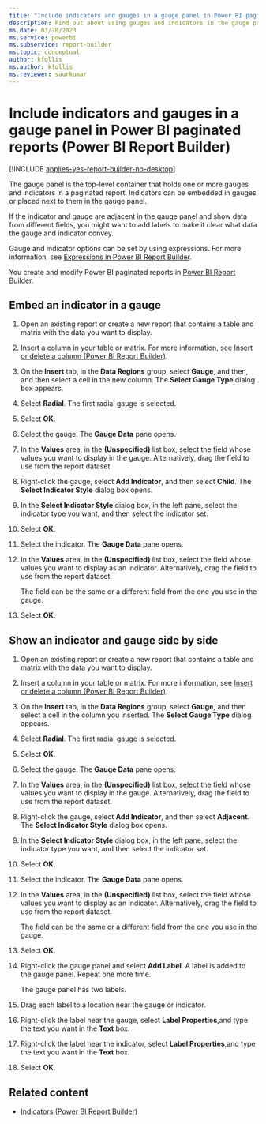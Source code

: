```yaml
---
title: "Include indicators and gauges in a gauge panel in Power BI paginated reports | Microsoft Docs"
description: Find out about using gauges and indicators in the gauge panel, a top-level container, in your Power BI paginated reports in Power BI Report Builder. 
ms.date: 03/28/2023
ms.service: powerbi
ms.subservice: report-builder
ms.topic: conceptual
author: kfollis
ms.author: kfollis
ms.reviewer: saurkumar
---
```

# Include indicators and gauges in a gauge panel in Power BI paginated reports (Power BI Report Builder)

[!INCLUDE [applies-yes-report-builder-no-desktop](../../../includes/applies-yes-report-builder-no-desktop.md)]

  The gauge panel is the top-level container that holds one or more gauges and indicators in a paginated report. Indicators can be embedded in gauges or placed next to them in the gauge panel.  
  
 If the indicator and gauge are adjacent in the gauge panel and show data from different fields, you might want to add labels to make it clear what data the gauge and indicator convey.  
  
 Gauge and indicator options can be set by using expressions. For more information, see [Expressions in Power BI Report Builder](../../expressions/report-builder-expressions.md).  
  
You create and modify Power BI paginated reports in [Power BI Report Builder](../../report-builder-power-bi.md).
  
## Embed an indicator in a gauge  
  
1. Open an existing report or create a new report that contains a table and matrix with the data you want to display.   
  
1. Insert a column in your table or matrix. For more information, see [Insert or delete a column &#40;Power BI Report Builder&#41;](/sql/reporting-services/report-design/insert-or-delete-a-column-report-builder-and-ssrs).  
  
1. On the **Insert** tab, in the **Data Regions** group, select **Gauge**, and then, and then select a cell in the new column. The **Select Gauge Type** dialog box appears.  
  
1. Select **Radial**. The first radial gauge is selected.  
  
1. Select **OK**.
  
1. Select the gauge. The **Gauge Data** pane opens.  
  
1. In the **Values** area, in the **(Unspecified)** list box, select the field whose values you want to display in the gauge. Alternatively, drag the field to use from the report dataset.  
  
1. Right-click the gauge, select **Add Indicator**, and then select **Child**. The **Select Indicator Style** dialog box opens.  
  
1. In the **Select Indicator Style** dialog box, in the left pane, select the indicator type you want, and then select the indicator set.  
  
1. Select **OK**.
  
1. Select the indicator. The **Gauge Data** pane opens.  
  
1. In the **Values** area, in the **(Unspecified)** list box, select the field whose values you want to display as an indicator. Alternatively, drag the field to use from the report dataset.  
  
     The field can be the same or a different field from the one you use in the gauge.  
  
1. Select **OK**.
  
## Show an indicator and gauge side by side  
  
1. Open an existing report or create a new report that contains a table and matrix with the data you want to display.  
  
1. Insert a column in your table or matrix. For more information, see [Insert or delete a column &#40;Power BI Report Builder&#41;](/sql/reporting-services/report-design/insert-or-delete-a-column-report-builder-and-ssrs).  
  
1. On the **Insert** tab, in the **Data Regions** group, select **Gauge**, and then select a cell in the column you inserted. The **Select Gauge Type** dialog appears.  
  
1. Select **Radial**. The first radial gauge is selected.  
  
1. Select **OK**.
  
1. Select the gauge. The **Gauge Data** pane opens.  
  
1. In the **Values** area, in the **(Unspecified)** list box, select the field whose values you want to display in the gauge. Alternatively, drag the field to use from the report dataset.  
  
1. Right-click the gauge, select **Add Indicator**, and then select **Adjacent**. The **Select Indicator Style** dialog box opens.  
  
1. In the **Select Indicator Style** dialog box, in the left pane, select the indicator type you want, and then select the indicator set.  
  
1. Select **OK**.
  
1. Select the indicator. The **Gauge Data** pane opens.  
  
1. In the **Values** area, in the **(Unspecified)** list box, select the field whose values you want to display as an indicator. Alternatively, drag the field to use from the report dataset.  
  
     The field can be the same or a different field from the one you use in the gauge.  
  
1. Select **OK**.
  
1. Right-click the gauge panel and select **Add Label**. A label is added to the gauge panel. Repeat one more time.  
  
     The gauge panel has two labels.  
  
1. Drag each label to a location near the gauge or indicator.  
  
1. Right-click the label near the gauge, select **Label Properties**,and type the text you want in the **Text** box.  
  
1. Right-click the label near the indicator, select **Label Properties**,and type the text you want in the **Text** box.  
  
1. Select **OK**.
  
## Related content

- [Indicators &#40;Power BI Report Builder&#41;](/sql/reporting-services/report-design/indicators-report-builder-and-ssrs)  
